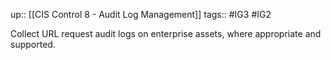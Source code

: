 up:: [[CIS Control 8 - Audit Log Management]]
tags:: #IG3 #IG2

Collect URL request audit logs on enterprise assets, where appropriate and supported.